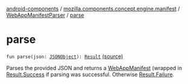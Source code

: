 [android-components](../../index.md) / [mozilla.components.concept.engine.manifest](../index.md) / [WebAppManifestParser](index.md) / [parse](./parse.md)

# parse

`fun parse(json: `[`JSONObject`](https://developer.android.com/reference/org/json/JSONObject.html)`): `[`Result`](-result/index.md) [(source)](https://github.com/mozilla-mobile/android-components/blob/master/components/concept/engine/src/main/java/mozilla/components/concept/engine/manifest/WebAppManifestParser.kt#L38)

Parses the provided JSON and returns a [WebAppManifest](../-web-app-manifest/index.md) (wrapped in [Result.Success](-result/-success/index.md) if parsing was successful.
Otherwise [Result.Failure](-result/-failure/index.md).

